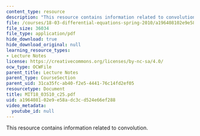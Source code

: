```yaml
---
content_type: resource
description: "This resource contains information related to convolution. \r\n\r\n"
file: /courses/18-03-differential-equations-spring-2010/a196408102e9e58adc3cd524e66ef288_MIT18_03S10_c25.pdf
file_size: 36034
file_type: application/pdf
hide_download: true
hide_download_original: null
learning_resource_types:
- Lecture Notes
license: https://creativecommons.org/licenses/by-nc-sa/4.0/
ocw_type: OCWFile
parent_title: Lecture Notes
parent_type: CourseSection
parent_uid: 31ca35fc-ab40-f2e5-4441-76c14fd2ef05
resourcetype: Document
title: MIT18_03S10_c25.pdf
uid: a1964081-02e9-e58a-dc3c-d524e66ef288
video_metadata:
  youtube_id: null
---
```

This resource contains information related to convolution. 

